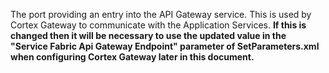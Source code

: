 The port providing an entry into the API Gateway service. This is used by Cortex Gateway to communicate with the Application Services. **If this is changed then it will be necessary to use the updated value in the** **"****Service Fabric Api Gateway Endpoint****" parameter of SetParameters.xml when configuring Cortex Gateway later in this document.**